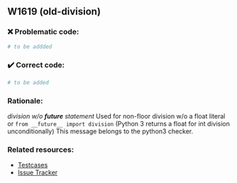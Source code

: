 ## W1619 (old-division)

### :x: Problematic code:

```python
# to be addded
```

### :heavy_check_mark: Correct code:

```python
# to be added
```

### Rationale:

 *division w/o __future__ statement*
  Used for non-floor division w/o a float literal or ``from __future__ import
  division`` (Python 3 returns a float for int division unconditionally) This
  message belongs to the python3 checker.



### Related resources:

- [Testcases](#)
- [Issue Tracker](https://github.com/PyCQA/pylint/issues?q=is%3Aissue+%22old-division%22+OR+%22W1619%22)
